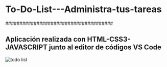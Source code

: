 # To-Do-List---Administra-tus-tareas

######################################

## Aplicación realizada con HTML-CSS3-JAVASCRIPT junto al editor de códigos VS Code



![todo list](https://user-images.githubusercontent.com/39442992/177390413-3b8b3b6f-89f6-462b-aa07-fa2d5b5958b5.png)

